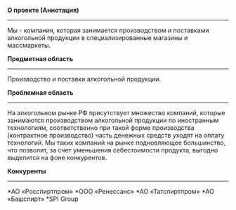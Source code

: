 **О проекте (Аннотация)**
______
 Мы - компания, которая занимается производством и поставками алкогольной продукции в специализированные магазины и массмаркеты.  
 
**Предметная область**
________
Производство и поставки алкогольной продукции. 

**Проблемная область**
_____
На алкогольном рынке РФ присутствует множество компаний, которые занимаются производством алкогольной продукции по иностранным технологиям, соответственно при такой форме производства (контрактное производство) часть денежных средств уходят на оплату технологий. 
Мы таких компаний на рынке подновляющее большинство, что позволит, за счет уменьшения себестоимости продукта, выгодно выделится на фоне конкурентов.

**Конкуренты**
_____
*АО «Росспиртпром»
*ООО «Ренессанс» 
*АО «Татспиртпром»
*АО «Башспирт»
*SPI Group
